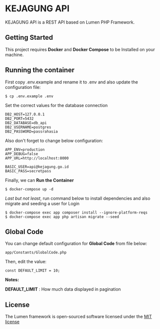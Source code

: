 # KEJAGUNG API
KEJAGUNG API is a REST API based on Lumen PHP Framework. 

## Getting Started
This project requires **Docker** and **Docker Compose** to be Installed on your machine.

## Running the container
First copy .env.example and rename it to .env and also update the configuration file:

```console
$ cp .env.example .env
```

Set the correct values for the database connection

```console
DB2_HOST=127.0.0.1
DB2_PORT=5432
DB2_DATABASE=db_api
DB2_USERNAME=postgres
DB2_PASSWORD=passrahasia
```

Also don't forget to change below configuration:

```console
APP_ENV=production
APP_DEBUG=false
APP_URL=http://localhost:8000

BASIC_USER=api@kejagung.go.id
BASIC_PASS=secretpass

```

Finally, we can **Run the Container**

```console
$ docker-compose up -d
```

*Last but not least*, run command below to install dependencies and also migrate and seeding a user for Login

```console
$ docker-compose exec app composer install --ignore-platform-reqs
$ docker-compose exec app php artisan migrate --seed
```

## Global Code
You can change default configuration for **Global Code** from file below:

```console
app/Constants/GlobalCode.php
```

Then, edit the value:

```console
const DEFAULT_LIMIT = 10;
```

**Notes:**

**DEFAULT_LIMIT**    : How much data displayed in pagination



## License

The Lumen framework is open-sourced software licensed under the [MIT license](http://opensource.org/licenses/MIT)
